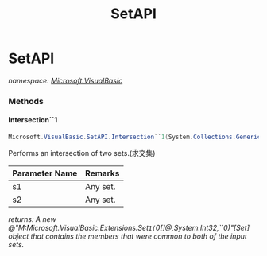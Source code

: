 ﻿---
title: SetAPI
---

# SetAPI
_namespace: [Microsoft.VisualBasic](N-Microsoft.VisualBasic.html)_



### Methods

#### Intersection``1
```csharp
Microsoft.VisualBasic.SetAPI.Intersection``1(System.Collections.Generic.IEnumerable{``0},System.Collections.Generic.IEnumerable{``0},Microsoft.VisualBasic.SetAPI.IEquals{``0})
```
Performs an intersection of two sets.(求交集)

|Parameter Name|Remarks|
|--------------|-------|
|s1|Any set.|
|s2|Any set.|

_returns: A new @"M:Microsoft.VisualBasic.Extensions.Set``1(``0[]@,System.Int32,``0)"[Set] object that contains the members
 that were common to both of the input sets._




